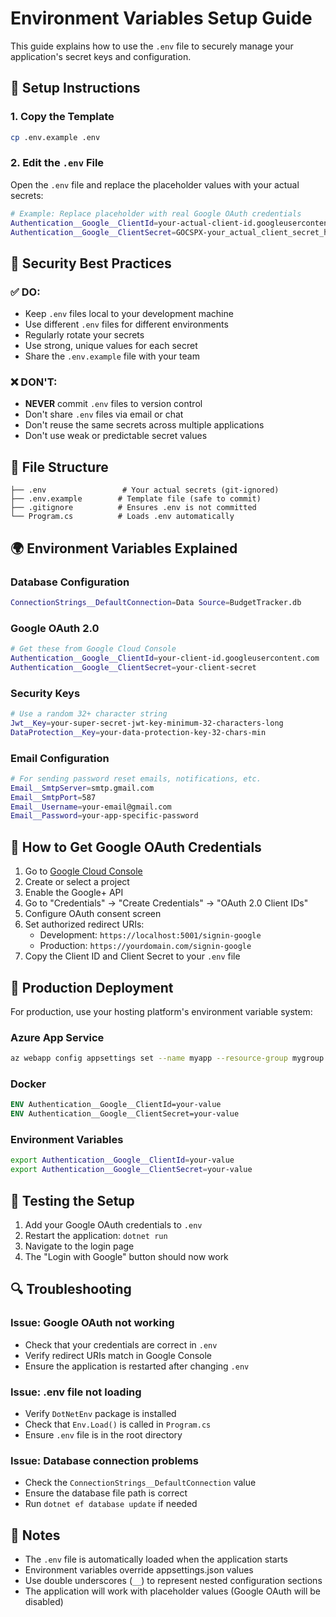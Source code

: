 # Environment Variables Setup Guide

This guide explains how to use the `.env` file to securely manage your application's secret keys and configuration.

## 🔧 Setup Instructions

### 1. Copy the Template
```bash
cp .env.example .env
```

### 2. Edit the `.env` File
Open the `.env` file and replace the placeholder values with your actual secrets:

```bash
# Example: Replace placeholder with real Google OAuth credentials
Authentication__Google__ClientId=your-actual-client-id.googleusercontent.com
Authentication__Google__ClientSecret=GOCSPX-your_actual_client_secret_here
```

## 🔐 Security Best Practices

### ✅ DO:
- Keep `.env` files local to your development machine
- Use different `.env` files for different environments
- Regularly rotate your secrets
- Use strong, unique values for each secret
- Share the `.env.example` file with your team

### ❌ DON'T:
- **NEVER** commit `.env` files to version control
- Don't share `.env` files via email or chat
- Don't reuse the same secrets across multiple applications
- Don't use weak or predictable secret values

## 📁 File Structure

```
├── .env                 # Your actual secrets (git-ignored)
├── .env.example        # Template file (safe to commit)
├── .gitignore          # Ensures .env is not committed
└── Program.cs          # Loads .env automatically
```

## 🌍 Environment Variables Explained

### Database Configuration
```bash
ConnectionStrings__DefaultConnection=Data Source=BudgetTracker.db
```

### Google OAuth 2.0
```bash
# Get these from Google Cloud Console
Authentication__Google__ClientId=your-client-id.googleusercontent.com
Authentication__Google__ClientSecret=your-client-secret
```

### Security Keys
```bash
# Use a random 32+ character string
Jwt__Key=your-super-secret-jwt-key-minimum-32-characters-long
DataProtection__Key=your-data-protection-key-32-chars-min
```

### Email Configuration
```bash
# For sending password reset emails, notifications, etc.
Email__SmtpServer=smtp.gmail.com
Email__SmtpPort=587
Email__Username=your-email@gmail.com
Email__Password=your-app-specific-password
```

## 🔑 How to Get Google OAuth Credentials

1. Go to [Google Cloud Console](https://console.cloud.google.com/)
2. Create or select a project
3. Enable the Google+ API
4. Go to "Credentials" → "Create Credentials" → "OAuth 2.0 Client IDs"
5. Configure OAuth consent screen
6. Set authorized redirect URIs:
   - Development: `https://localhost:5001/signin-google`
   - Production: `https://yourdomain.com/signin-google`
7. Copy the Client ID and Client Secret to your `.env` file

## 🚀 Production Deployment

For production, use your hosting platform's environment variable system:

### Azure App Service
```bash
az webapp config appsettings set --name myapp --resource-group mygroup --settings "Authentication__Google__ClientId=your-value"
```

### Docker
```dockerfile
ENV Authentication__Google__ClientId=your-value
ENV Authentication__Google__ClientSecret=your-value
```

### Environment Variables
```bash
export Authentication__Google__ClientId=your-value
export Authentication__Google__ClientSecret=your-value
```

## 🧪 Testing the Setup

1. Add your Google OAuth credentials to `.env`
2. Restart the application: `dotnet run`
3. Navigate to the login page
4. The "Login with Google" button should now work

## 🔍 Troubleshooting

### Issue: Google OAuth not working
- Check that your credentials are correct in `.env`
- Verify redirect URIs match in Google Console
- Ensure the application is restarted after changing `.env`

### Issue: .env file not loading
- Verify `DotNetEnv` package is installed
- Check that `Env.Load()` is called in `Program.cs`
- Ensure `.env` file is in the root directory

### Issue: Database connection problems
- Check the `ConnectionStrings__DefaultConnection` value
- Ensure the database file path is correct
- Run `dotnet ef database update` if needed

## 📝 Notes

- The `.env` file is automatically loaded when the application starts
- Environment variables override appsettings.json values
- Use double underscores (`__`) to represent nested configuration sections
- The application will work with placeholder values (Google OAuth will be disabled)
